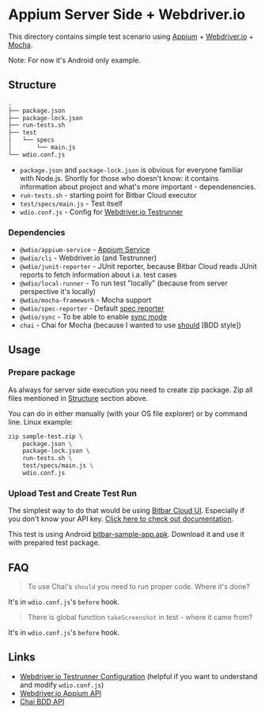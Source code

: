 # Appium Server Side + Webdriver.io

This directory contains simple test scenario using
[Appium](http://appium.io/) + [Webdriver.io](https://webdriver.io/) + [Mocha](https://mochajs.org/).

Note: For now it's Android only example.

## Structure

```sh
.
├── package.json
├── package-lock.json
├── run-tests.sh
├── test
│   └── specs
│       └── main.js
└── wdio.conf.js
```

* `package.json` and `package-lock.json` is obvious for everyone familiar with Node.js. Shortly for those who doesn't know:
it contains information about project and what's more important - dependenencies.
* `run-tests.sh` - starting point for Bitbar Cloud executor
* `test/specs/main.js` - Test itself
* `wdio.conf.js` - Config for [Webdriver.io Testrunner](https://webdriver.io/docs/gettingstarted.html)

### Dependencies

* `@wdio/appium-service` - [Appium Service](https://webdriver.io/docs/appium-service.html)
* `@wdio/cli` - Webdriver.io (and Testrunner)
* `@wdio/junit-reporter` - JUnit reporter, because Bitbar Cloud reads JUnit reports to fetch information about i.a. test cases
* `@wdio/local-runner` - To run test "locally" (because from server perspective it's locally)
* `@wdio/mocha-framework` - Mocha support
* `@wdio/spec-reporter` - Default [spec reporter](https://webdriver.io/docs/spec-reporter.html)
* `@wdio/sync` - To be able to enable [sync mode](https://webdriver.io/docs/sync-vs-async.html)
* `chai` - Chai for Mocha (because I wanted to use [should](https://www.chaijs.com/guide/styles/#should) [BDD style])

## Usage

### Prepare package

As always for server side execution you need to create zip package. Zip all files mentioned in [Structure](#structure)
section above.

You can do in either manually (with your OS file explorer) or by command line. Linux example:

```sh
zip sample-test.zip \
    package.json \
    package-lock.json \
    run-tests.sh \
    test/specs/main.js \
    wdio.conf.js
```

### Upload Test and Create Test Run

The simplest way to do that would be using [Bitbar Cloud UI](https://cloud.bitbar.com/#testing/test-run-creator).
Especially if you don't know your API key.
[Click here to check out documentation](https://docs.bitbar.com/testing/user-manuals/projects/index.html#create-a-new-test-run).

This test is using Android [bitbar-sample-app.apk](../../../../../../apps/android/bitbar-sample-app.apk). Download it and use it with prepared test package.

## FAQ

> To use Chai's `should` you need to run proper code. Where it's done?

It's in `wdio.conf.js`'s `before` hook.

> There is global function `takeScreenshot` in test - where it came from?

It's in `wdio.conf.js`'s `before` hook.

## Links

* [Webdriver.io Testrunner Configuration](https://webdriver.io/docs/configurationfile.html) (helpful if you want to understand and modify `wdio.conf.js`)
* [Webdriver.io Appium API](https://webdriver.io/docs/api/appium.html)
* [Chai BDD API](https://www.chaijs.com/api/bdd/)
